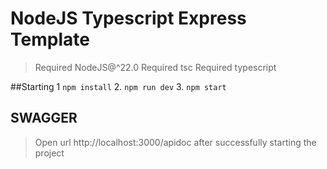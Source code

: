 # NodeJS Typescript Express Template

> Required NodeJS@^22.0
> Required tsc
>Required typescript

##Starting
1 `npm install`
2. `npm run dev`
3. `npm start`

## SWAGGER
> Open url http://localhost:3000/apidoc after successfully starting the project


